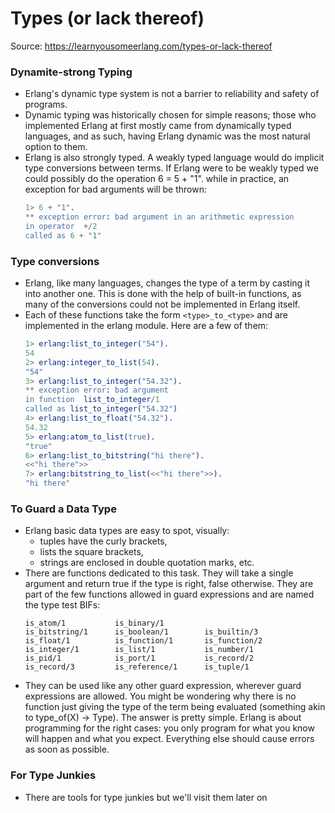 # Types (or lack thereof)

Source: https://learnyousomeerlang.com/types-or-lack-thereof

### Dynamite-strong Typing

- Erlang's dynamic type system is not a barrier to reliability and safety of programs.
- Dynamic typing was historically chosen for simple reasons; those who implemented Erlang at first mostly came from dynamically typed languages, and as such, having Erlang dynamic was the most natural option to them.
- Erlang is also strongly typed. A weakly typed language would do implicit type conversions between terms. If Erlang were to be weakly typed we could possibly do the operation 6 = 5 + "1". while in practice, an exception for bad arguments will be thrown:
  ```erlang
  1> 6 + "1".
  ** exception error: bad argument in an arithmetic expression
  in operator  +/2
  called as 6 + "1"
  ```

### Type conversions

- Erlang, like many languages, changes the type of a term by casting it into another one. This is done with the help of built-in functions, as many of the conversions could not be implemented in Erlang itself.
- Each of these functions take the form `<type>_to_<type>` and are implemented in the erlang module. Here are a few of them:
  ```erlang
  1> erlang:list_to_integer("54").
  54
  2> erlang:integer_to_list(54).
  "54"
  3> erlang:list_to_integer("54.32").
  ** exception error: bad argument
  in function  list_to_integer/1
  called as list_to_integer("54.32")
  4> erlang:list_to_float("54.32").
  54.32
  5> erlang:atom_to_list(true).
  "true"
  6> erlang:list_to_bitstring("hi there").
  <<"hi there">>
  7> erlang:bitstring_to_list(<<"hi there">>).
  "hi there"
  ```

### To Guard a Data Type

- Erlang basic data types are easy to spot, visually:
  - tuples have the curly brackets,
  - lists the square brackets,
  - strings are enclosed in double quotation marks, etc.
- There are functions dedicated to this task. They will take a single argument and return true if the type is right, false otherwise. They are part of the few functions allowed in guard expressions and are named the type test BIFs:
  ```text
  is_atom/1           is_binary/1
  is_bitstring/1      is_boolean/1        is_builtin/3
  is_float/1          is_function/1       is_function/2
  is_integer/1        is_list/1           is_number/1
  is_pid/1            is_port/1           is_record/2
  is_record/3         is_reference/1      is_tuple/1
  ```
- They can be used like any other guard expression, wherever guard expressions are allowed. You might be wondering why there is no function just giving the type of the term being evaluated (something akin to type_of(X) -> Type). The answer is pretty simple. Erlang is about programming for the right cases: you only program for what you know will happen and what you expect. Everything else should cause errors as soon as possible.

### For Type Junkies

- There are tools for type junkies but we'll visit them later on
